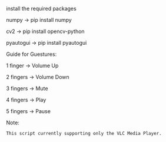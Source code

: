 install the required packages


numpy -> pip install numpy

cv2 -> pip install opencv-python

pyautogui -> pip install pyautogui


Guide for Guestures:

1 finger  -> Volume Up

2 fingers -> Volume Down

3 fingers -> Mute

4 fingers -> Play

5 fingers -> Pause


Note:

    This script currently supporting only the VLC Media Player.